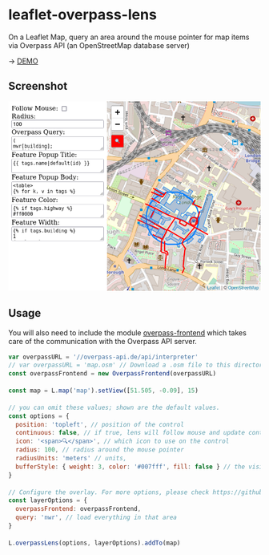 # leaflet-overpass-lens
On a Leaflet Map, query an area around the mouse pointer for map items via Overpass API (an OpenStreetMap database server)

-> [DEMO](https://xover.mud.at/~skunk/leaflet-overpass-lens/)

## Screenshot
![Screenshot of the demo application, showing the configuration on the left side. On the right side a map with buildings and roads intersecting the selected lens.](screenshot.png)

## Usage
You will also need to include the module
[overpass-frontend](https://github.com/plepe/overpass-frontend) which takes
care of the communication with the Overpass API server.

```js
var overpassURL = '//overpass-api.de/api/interpreter'
// var overpassURL = 'map.osm' // Download a .osm file to this directory and use this instead
const overpassFrontend = new OverpassFrontend(overpassURL)

const map = L.map('map').setView([51.505, -0.09], 15)

// you can omit these values; shown are the default values.
const options = {
  position: 'topleft', // position of the control
  continuous: false, // if true, lens will follow mouse and update continuously
  icon: '<span>🔍</span>', // which icon to use on the control
  radius: 100, // radius around the mouse pointer
  radiusUnits: 'meters' // units,
  bufferStyle: { weight: 3, color: '#007fff', fill: false } // the visible buffer around the mouse position
}

// Configure the overlay. For more options, please check https://github.com/plepe/overpass-layer#readme
const layerOptions = {
  overpassFrontend: overpassFrontend,
  query: 'nwr', // load everything in that area
}

L.overpassLens(options, layerOptions).addTo(map)
```
